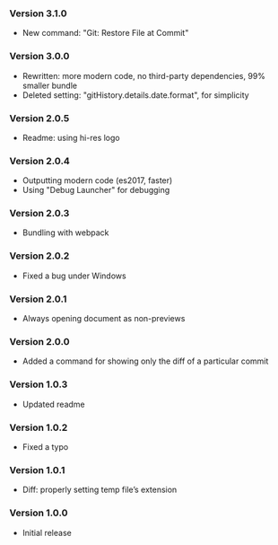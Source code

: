 ### Version 3.1.0
- New command: "Git: Restore File at Commit"

### Version 3.0.0
- Rewritten: more modern code, no third-party dependencies, 99% smaller bundle
- Deleted setting: "gitHistory.details.date.format", for simplicity

### Version 2.0.5
- Readme: using hi-res logo

### Version 2.0.4
- Outputting modern code (es2017, faster)
- Using "Debug Launcher" for debugging

### Version 2.0.3
- Bundling with webpack

### Version 2.0.2
- Fixed a bug under Windows

### Version 2.0.1
- Always opening document as non-previews

### Version 2.0.0
- Added a command for showing only the diff of a particular commit

### Version 1.0.3
- Updated readme

### Version 1.0.2
- Fixed a typo

### Version 1.0.1
- Diff: properly setting temp file’s extension

### Version 1.0.0
- Initial release
